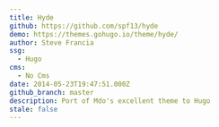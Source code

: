 ```yaml
---
title: Hyde
github: https://github.com/spf13/hyde
demo: https://themes.gohugo.io/theme/hyde/
author: Steve Francia
ssg:
  - Hugo
cms:
  - No Cms
date: 2014-05-23T19:47:51.000Z
github_branch: master
description: Port of Mdo's excellent theme to Hugo
stale: false
---
```

